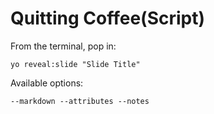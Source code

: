 
# Quitting Coffee(Script)

From the terminal, pop in:

  ```yo reveal:slide "Slide Title"```

Available options:

 ```--markdown --attributes --notes```

